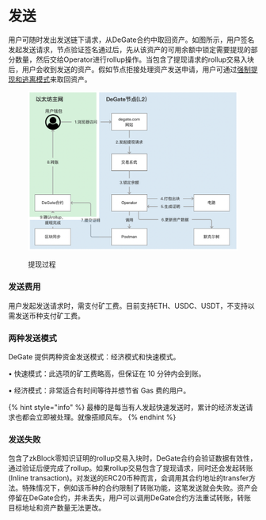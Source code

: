 # 发送

用户可随时发出发送链下请求，从DeGate合约中取回资产。如图所示，用户签名发起发送请求，节点验证签名通过后，先从该资产的可用余额中锁定需要提现的部分数量，然后交给Operator进行rollup操作。当包含了提现请求的rollup交易入块后，用户会收到发送的资产。假如节点拒接处理资产发送申请，用户可通过[强制提现和逃离模式](../concepts/exodus-mode.md)来取回资产。

<figure><img src="../.gitbook/assets/Screen Shot 2022-10-07 at 13.10.08.png" alt=""><figcaption><p>提现过程</p></figcaption></figure>

### 发送费用

用户发起发送请求时，需支付矿工费。目前支持ETH、USDC、USDT，不支持以需发送币种支付矿工费。

### 两种发送模式

DeGate 提供两种资金发送模式：经济模式和快速模式。

• 快速模式：此选项的矿工费略高，但保证在 10 分钟内会到账。

• 经济模式：非常适合有时间等待并想节省 Gas 费的用户。

{% hint style="info" %}
最棒的是每当有人发起快速发送时，累计的经济发送请求也都会立即被处理。就像搭顺风车。
{% endhint %}

### 发送失败

包含了zkBlock零知识证明的rollup交易入块时，DeGate合约会验证数据有效性，通过验证后便完成了rollup。如果rollup交易包含了提现请求，同时还会发起转账(Inline transaction)。对发送的ERC20币种而言，会调用其合约地址的transfer方法。特殊情况下，例如该币种的合约限制了转账功能，这笔发送就会失败。资产会停留在DeGate合约，并未丢失，用户可以调用DeGate合约方法重试转账，转账目标地址和资产数量无法更改。
